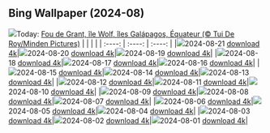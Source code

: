 ## Bing Wallpaper (2024-08)
![](https://global.bing.com/th?id=OHR.NazcaBooby_FR-FR8760221120_UHD.jpg&w=1000)Today: [Fou de Grant, île Wolf, îles Galápagos, Équateur (© Tui De Roy/Minden Pictures)](https://global.bing.com/th?id=OHR.NazcaBooby_FR-FR8760221120_UHD.jpg)
|      |      |      |
| :----: | :----: | :----: |
|![](https://global.bing.com/th?id=OHR.NazcaBooby_FR-FR8760221120_UHD.jpg&pid=hp&w=384&h=216&rs=1&c=4)2024-08-21 [download 4k](https://global.bing.com/th?id=OHR.NazcaBooby_FR-FR8760221120_UHD.jpg)|![](https://global.bing.com/th?id=OHR.TetonSunrise_FR-FR5273170982_UHD.jpg&pid=hp&w=384&h=216&rs=1&c=4)2024-08-20 [download 4k](https://global.bing.com/th?id=OHR.TetonSunrise_FR-FR5273170982_UHD.jpg)|![](https://global.bing.com/th?id=OHR.RegataSanGines_FR-FR9512852239_UHD.jpg&pid=hp&w=384&h=216&rs=1&c=4)2024-08-19 [download 4k](https://global.bing.com/th?id=OHR.RegataSanGines_FR-FR9512852239_UHD.jpg)|
|![](https://global.bing.com/th?id=OHR.HuntingtonBeach_FR-FR9728078384_UHD.jpg&pid=hp&w=384&h=216&rs=1&c=4)2024-08-18 [download 4k](https://global.bing.com/th?id=OHR.HuntingtonBeach_FR-FR9728078384_UHD.jpg)|![](https://global.bing.com/th?id=OHR.AlfanzinaLighthouse_FR-FR9974749595_UHD.jpg&pid=hp&w=384&h=216&rs=1&c=4)2024-08-17 [download 4k](https://global.bing.com/th?id=OHR.AlfanzinaLighthouse_FR-FR9974749595_UHD.jpg)|![](https://global.bing.com/th?id=OHR.ButterflyFlower_FR-FR4834672236_UHD.jpg&pid=hp&w=384&h=216&rs=1&c=4)2024-08-16 [download 4k](https://global.bing.com/th?id=OHR.ButterflyFlower_FR-FR4834672236_UHD.jpg)|
|![](https://global.bing.com/th?id=OHR.HangCave_FR-FR1926415619_UHD.jpg&pid=hp&w=384&h=216&rs=1&c=4)2024-08-15 [download 4k](https://global.bing.com/th?id=OHR.HangCave_FR-FR1926415619_UHD.jpg)|![](https://global.bing.com/th?id=OHR.WatarrkaLizard_FR-FR2192982199_UHD.jpg&pid=hp&w=384&h=216&rs=1&c=4)2024-08-14 [download 4k](https://global.bing.com/th?id=OHR.WatarrkaLizard_FR-FR2192982199_UHD.jpg)|![](https://global.bing.com/th?id=OHR.LorientCelticFestival_FR-FR2950316084_UHD.jpg&pid=hp&w=384&h=216&rs=1&c=4)2024-08-13 [download 4k](https://global.bing.com/th?id=OHR.LorientCelticFestival_FR-FR2950316084_UHD.jpg)|
|![](https://global.bing.com/th?id=OHR.ElephantsAmboseli_FR-FR7826915061_UHD.jpg&pid=hp&w=384&h=216&rs=1&c=4)2024-08-12 [download 4k](https://global.bing.com/th?id=OHR.ElephantsAmboseli_FR-FR7826915061_UHD.jpg)|![](https://global.bing.com/th?id=OHR.TofinoVancouver_FR-FR7602637860_UHD.jpg&pid=hp&w=384&h=216&rs=1&c=4)2024-08-11 [download 4k](https://global.bing.com/th?id=OHR.TofinoVancouver_FR-FR7602637860_UHD.jpg)|![](https://global.bing.com/th?id=OHR.JoshuaTreeNP_FR-FR7411748387_UHD.jpg&pid=hp&w=384&h=216&rs=1&c=4)2024-08-10 [download 4k](https://global.bing.com/th?id=OHR.JoshuaTreeNP_FR-FR7411748387_UHD.jpg)|
|![](https://global.bing.com/th?id=OHR.IncaRuinPeru_FR-FR7059028916_UHD.jpg&pid=hp&w=384&h=216&rs=1&c=4)2024-08-09 [download 4k](https://global.bing.com/th?id=OHR.IncaRuinPeru_FR-FR7059028916_UHD.jpg)|![](https://global.bing.com/th?id=OHR.SpottedOwlet_FR-FR4852852540_UHD.jpg&pid=hp&w=384&h=216&rs=1&c=4)2024-08-08 [download 4k](https://global.bing.com/th?id=OHR.SpottedOwlet_FR-FR4852852540_UHD.jpg)|![](https://global.bing.com/th?id=OHR.MichiganLighthouse_FR-FR4479492551_UHD.jpg&pid=hp&w=384&h=216&rs=1&c=4)2024-08-07 [download 4k](https://global.bing.com/th?id=OHR.MichiganLighthouse_FR-FR4479492551_UHD.jpg)|
|![](https://global.bing.com/th?id=OHR.MolokiniHawaii_FR-FR4322144539_UHD.jpg&pid=hp&w=384&h=216&rs=1&c=4)2024-08-06 [download 4k](https://global.bing.com/th?id=OHR.MolokiniHawaii_FR-FR4322144539_UHD.jpg)|![](https://global.bing.com/th?id=OHR.HertfordshireLavender_FR-FR4107363569_UHD.jpg&pid=hp&w=384&h=216&rs=1&c=4)2024-08-05 [download 4k](https://global.bing.com/th?id=OHR.HertfordshireLavender_FR-FR4107363569_UHD.jpg)|![](https://global.bing.com/th?id=OHR.GimignanoTuscany_FR-FR0891435828_UHD.jpg&pid=hp&w=384&h=216&rs=1&c=4)2024-08-04 [download 4k](https://global.bing.com/th?id=OHR.GimignanoTuscany_FR-FR0891435828_UHD.jpg)|
|![](https://global.bing.com/th?id=OHR.SummerDeer_FR-FR3909354454_UHD.jpg&pid=hp&w=384&h=216&rs=1&c=4)2024-08-03 [download 4k](https://global.bing.com/th?id=OHR.SummerDeer_FR-FR3909354454_UHD.jpg)|![](https://global.bing.com/th?id=OHR.TrunkBay_FR-FR3550149082_UHD.jpg&pid=hp&w=384&h=216&rs=1&c=4)2024-08-02 [download 4k](https://global.bing.com/th?id=OHR.TrunkBay_FR-FR3550149082_UHD.jpg)|![](https://global.bing.com/th?id=OHR.KaptaiLake_FR-FR1329932845_UHD.jpg&pid=hp&w=384&h=216&rs=1&c=4)2024-08-01 [download 4k](https://global.bing.com/th?id=OHR.KaptaiLake_FR-FR1329932845_UHD.jpg)|

